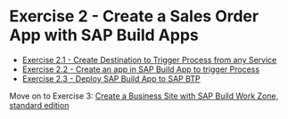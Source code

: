 # Exercise 2 - Create a Sales Order App with SAP Build Apps
- [Exercise 2.1 - Create Destination to Trigger Process from any Service](/exercises/2_Build_Apps/1_spa-create-service-instance-destination/spa-create-service-instance-destination.md)
- [Exercise 2.2 - Create an app in SAP Build App to trigger Process](/exercises/2_Build_Apps/2_build-apps-workflow-trigger/build-apps-workflow-trigger.md)
- [Exercise 2.3 - Deploy SAP Build App to SAP BTP](/exercises/2_Build_Apps/3_build-apps-deploy/build-apps-deply.md)

Move on to Exercise 3: [Create a Business Site with SAP Build Work Zone, standard edition](/exercises/3_Build_Work_Zone/README.md)
